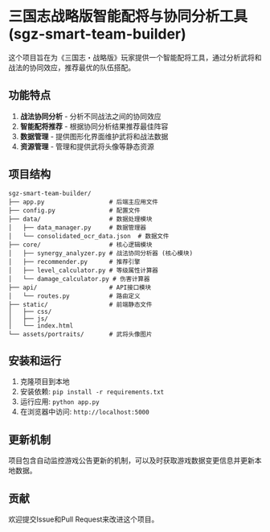 # 三国志战略版智能配将与协同分析工具 (sgz-smart-team-builder)

这个项目旨在为《三国志・战略版》玩家提供一个智能配将工具，通过分析武将和战法的协同效应，推荐最优的队伍搭配。

## 功能特点

1. **战法协同分析** - 分析不同战法之间的协同效应
2. **智能配将推荐** - 根据协同分析结果推荐最佳阵容
3. **数据管理** - 提供图形化界面维护武将和战法数据
4. **资源管理** - 管理和提供武将头像等静态资源

## 项目结构

```
sgz-smart-team-builder/
├── app.py                  # 后端主应用文件
├── config.py               # 配置文件
├── data/                   # 数据处理模块
│   ├── data_manager.py     # 数据管理器
│   └── consolidated_ocr_data.json  # 数据文件
├── core/                   # 核心逻辑模块
│   ├── synergy_analyzer.py # 战法协同分析器 (核心模块)
│   ├── recommender.py      # 推荐引擎
│   ├── level_calculator.py # 等级属性计算器
│   └── damage_calculator.py # 伤害计算器
├── api/                    # API接口模块
│   └── routes.py           # 路由定义
├── static/                 # 前端静态文件
│   ├── css/
│   ├── js/
│   └── index.html
└── assets/portraits/       # 武将头像图片
```

## 安装和运行

1. 克隆项目到本地
2. 安装依赖: `pip install -r requirements.txt`
3. 运行应用: `python app.py`
4. 在浏览器中访问: `http://localhost:5000`

## 更新机制

项目包含自动监控游戏公告更新的机制，可以及时获取游戏数据变更信息并更新本地数据。

## 贡献

欢迎提交Issue和Pull Request来改进这个项目。